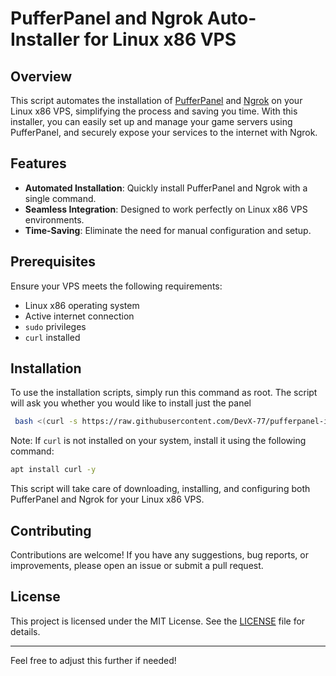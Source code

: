  # PufferPanel and Ngrok Auto-Installer for Linux x86 VPS

## Overview

This script automates the installation of [PufferPanel](https://pufferpanel.com/) and [Ngrok](https://ngrok.com/) on your Linux x86 VPS, simplifying the process and saving you time. With this installer, you can easily set up and manage your game servers using PufferPanel, and securely expose your services to the internet with Ngrok.

## Features

- **Automated Installation**: Quickly install PufferPanel and Ngrok with a single command.
- **Seamless Integration**: Designed to work perfectly on Linux x86 VPS environments.
- **Time-Saving**: Eliminate the need for manual configuration and setup.

## Prerequisites

Ensure your VPS meets the following requirements:

- Linux x86 operating system
- Active internet connection
- `sudo` privileges
- `curl` installed
## Installation
To use the installation scripts, simply run this command as root. The script will ask you whether you would like to install just the panel

```sh
 bash <(curl -s https://raw.githubusercontent.com/DevX-77/pufferpanel-installer/refs/heads/main/pufferpanel.sh)
```

Note:
If `curl` is not installed on your system, install it using the following command:
```sh
apt install curl -y
```

This script will take care of downloading, installing, and configuring both PufferPanel and Ngrok for your Linux x86 VPS.

## Contributing

Contributions are welcome! If you have any suggestions, bug reports, or improvements, please open an issue or submit a pull request.

## License

This project is licensed under the MIT License. See the [LICENSE](https://github.com/Devbhai7/pufferpanel-installer/blob/main/LICENSE) file for details.

---

Feel free to adjust this further if needed!
